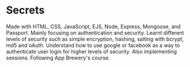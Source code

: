 # Secrets
Made with HTML, CSS, JavaScript, EJS, Node, Express, Mongoose, and Passport. Mainly focusing on authentication and security. Learnt different levels of security such as simple encryption, hashing, salting with bcrypt, md5 and oAuth. Understand how to use google or facebook as a way to authenticate user login for higher levels of security. Also implementing sessions. Following App Brewery's course.
